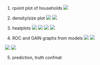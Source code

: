 1. rpoint plot of households
![](rpoint_boke.png)

2. density/size plot
![](density1.PNG)
![](density2.PNG)

3. heatplots
![](scale.png)
![](raw.png)
![](normal.png)
![](percent.png)
4. ROC and GAIN graphs from models
![](multireg_gain.PNG)
![](multireg_roc.PNG)

![](rf_gain.PNG)
![](rf_roc.PNG)

5. prediction, truth confmat
